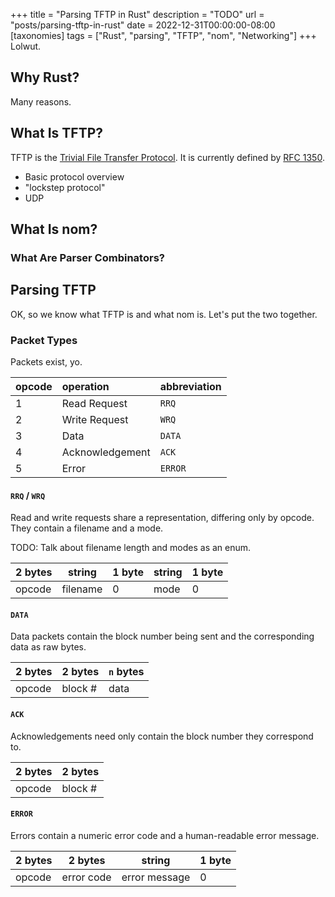 +++
title = "Parsing TFTP in Rust"
description = "TODO"
url = "posts/parsing-tftp-in-rust"
date = 2022-12-31T00:00:00-08:00
[taxonomies]
tags = ["Rust", "parsing", "TFTP", "nom", "Networking"]
+++
Lolwut.

<!-- more -->

## Why Rust?

Many reasons.

## What Is TFTP?

TFTP is the [Trivial File Transfer Protocol][TFTP]. It is currently defined by [RFC 1350].

- Basic protocol overview
- "lockstep protocol"
- UDP

## What Is nom?

### What Are Parser Combinators?

## Parsing TFTP

OK, so we know what TFTP is and what nom is. Let's put the two together.

### Packet Types

Packets exist, yo.

| opcode | operation       | abbreviation |
|--------|:----------------|--------------|
| 1      | Read Request    |`RRQ`         |
| 2      | Write Request   | `WRQ`        |
| 3      | Data            | `DATA`       |
| 4      | Acknowledgement | `ACK`        |
| 5      | Error           | `ERROR`      |

#### `RRQ` / `WRQ`

Read and write requests share a representation, differing only by opcode. They
contain a filename and a mode.

TODO: Talk about filename length and modes as an enum.

| 2 bytes | string   | 1 byte | string | 1 byte |
|---------|----------|--------|--------|--------|
| opcode  | filename | 0      | mode   | 0      |

#### `DATA`

Data packets contain the block number being sent and the corresponding data as
raw bytes.

| 2 bytes | 2 bytes     | `n` bytes |
|---------|-------------|-----------|
| opcode  | block &num; | data      |

#### `ACK`

Acknowledgements need only contain the block number they correspond to.

| 2 bytes | 2 bytes     |
|---------|-------------|
| opcode  | block &num; |

#### `ERROR`

Errors contain a numeric error code and a human-readable error message.

| 2 bytes | 2 bytes    | string        | 1 byte |
|---------|------------|---------------|--------|
| opcode  | error code | error message | 0      |

[TFTP]: https://en.wikipedia.org/wiki/Trivial_File_Transfer_Protocol
[RFC 1350]: https://www.rfc-editor.org/rfc/rfc1350
